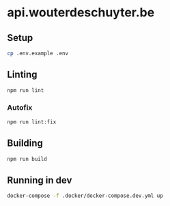 # api.wouterdeschuyter.be

## Setup

```bash
cp .env.example .env
```

## Linting

```bash
npm run lint
```

### Autofix

```bash
npm run lint:fix
```

## Building

```bash
npm run build
```

## Running in dev

```bash
docker-compose -f .docker/docker-compose.dev.yml up
```
